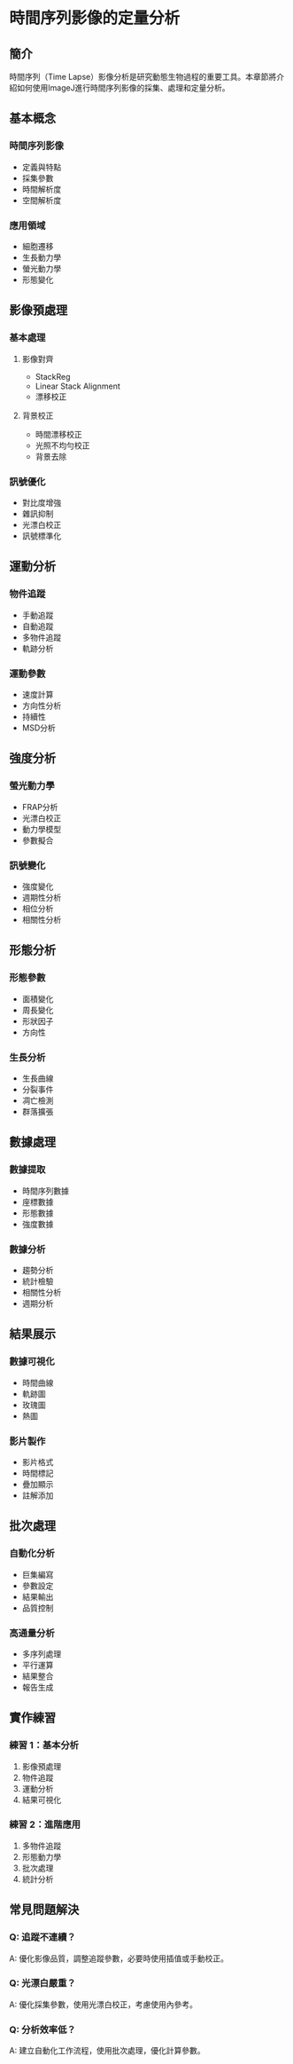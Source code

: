 # 時間序列影像的定量分析

## 簡介
時間序列（Time Lapse）影像分析是研究動態生物過程的重要工具。本章節將介紹如何使用ImageJ進行時間序列影像的採集、處理和定量分析。

## 基本概念

### 時間序列影像
- 定義與特點
- 採集參數
- 時間解析度
- 空間解析度

### 應用領域
- 細胞遷移
- 生長動力學
- 螢光動力學
- 形態變化

## 影像預處理

### 基本處理
1. 影像對齊
   - StackReg
   - Linear Stack Alignment
   - 漂移校正

2. 背景校正
   - 時間漂移校正
   - 光照不均勻校正
   - 背景去除

### 訊號優化
- 對比度增強
- 雜訊抑制
- 光漂白校正
- 訊號標準化

## 運動分析

### 物件追蹤
- 手動追蹤
- 自動追蹤
- 多物件追蹤
- 軌跡分析

### 運動參數
- 速度計算
- 方向性分析
- 持續性
- MSD分析

## 強度分析

### 螢光動力學
- FRAP分析
- 光漂白校正
- 動力學模型
- 參數擬合

### 訊號變化
- 強度變化
- 週期性分析
- 相位分析
- 相關性分析

## 形態分析

### 形態參數
- 面積變化
- 周長變化
- 形狀因子
- 方向性

### 生長分析
- 生長曲線
- 分裂事件
- 凋亡檢測
- 群落擴張

## 數據處理

### 數據提取
- 時間序列數據
- 座標數據
- 形態數據
- 強度數據

### 數據分析
- 趨勢分析
- 統計檢驗
- 相關性分析
- 週期分析

## 結果展示

### 數據可視化
- 時間曲線
- 軌跡圖
- 玫瑰圖
- 熱圖

### 影片製作
- 影片格式
- 時間標記
- 疊加顯示
- 註解添加

## 批次處理

### 自動化分析
- 巨集編寫
- 參數設定
- 結果輸出
- 品質控制

### 高通量分析
- 多序列處理
- 平行運算
- 結果整合
- 報告生成

## 實作練習

### 練習 1：基本分析
1. 影像預處理
2. 物件追蹤
3. 運動分析
4. 結果可視化

### 練習 2：進階應用
1. 多物件追蹤
2. 形態動力學
3. 批次處理
4. 統計分析

## 常見問題解決

### Q: 追蹤不連續？
A: 優化影像品質，調整追蹤參數，必要時使用插值或手動校正。

### Q: 光漂白嚴重？
A: 優化採集參數，使用光漂白校正，考慮使用內參考。

### Q: 分析效率低？
A: 建立自動化工作流程，使用批次處理，優化計算參數。 